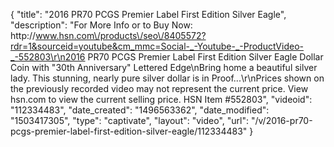 {
    "title": "2016 PR70 PCGS Premier Label First Edition Silver Eagle",
    "description": "For More Info or to Buy Now: http:\/\/www.hsn.com\/products\/seo\/8405572?rdr=1&sourceid=youtube&cm_mmc=Social-_-Youtube-_-ProductVideo-_-552803\r\n2016 PR70 PCGS Premier Label First Edition Silver Eagle Dollar Coin with \"30th Anniversary\" Lettered Edge\nBring home a beautiful silver lady. This stunning, nearly pure silver dollar is in Proof...\r\nPrices shown on the previously recorded video may not represent the current price.  View hsn.com to view the current selling price. HSN Item #552803",
    "videoid": "112334483",
    "date_created": "1496563362",
    "date_modified": "1503417305",
    "type": "captivate",
    "layout": "video",
    "url": "\/v\/2016-pr70-pcgs-premier-label-first-edition-silver-eagle\/112334483"
}